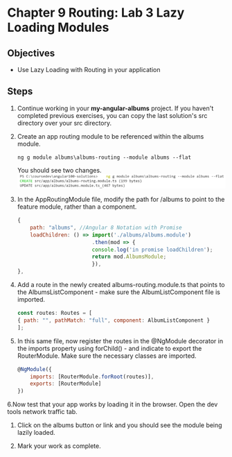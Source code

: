 # Chapter 9 Routing: Lab 3 Lazy Loading Modules

## Objectives

- Use Lazy Loading with Routing in your application

## Steps

1. Continue working in your **my-angular-albums** project. If you haven't completed previous exercises, you can copy the last solution's src directory over your src directory.

2. Create an app routing module to be referenced within the albums module.

    ```console
    ng g module albums\albums-routing --module albums --flat
    ```

    You should see two changes.
     ![](../screenshots/feature-routing.png)


3. In the AppRoutingModule file, modify the path for /albums to point to the feature module, rather than a component. 

    ```javascript
    {
        path: "albums", //Angular 8 Notation with Promise
        loadChildren: () => import('./albums/albums.module')
                            .then(mod => {
                            console.log('in promise loadChildren');
                            return mod.AlbumsModule;
                            }),
    },
    ```


4. Add a route in the newly created albums-routing.module.ts that points to the AlbumsListComponent - make sure the AlbumListComponent file is imported.

    ```javascript
    const routes: Routes = [
    { path: "", pathMatch: "full", component: AlbumListComponent }
    ];
    ```

5. In this same file, now register the routes in the @NgModule decorator in the imports property using forChild() - and indicate to export the RouterModule. Make sure the necessary classes are imported.  

    ```javascript
    @NgModule({
        imports: [RouterModule.forRoot(routes)],
        exports: [RouterModule]
    })
    ```

6.Now test that your app works by loading it in the browser. Open the dev tools network traffic tab. 

1. Click on the albums button or link and you should see the module being lazily loaded. 

2.  Mark your work as complete. 